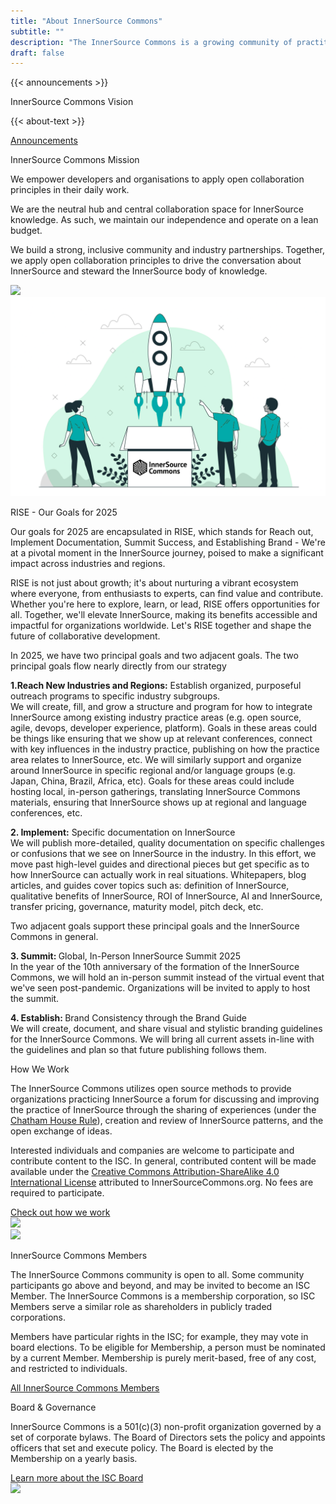 ```yaml
---
title: "About InnerSource Commons"
subtitle: ""
description: "The InnerSource Commons is a growing community of practitioners with the goal of creating and sharing knowledge about InnerSource."
draft: false
---
```


<section class="section">
  <div class="container">
    <div class="row align-items-center">
      <div class="col-md-4 mb-4 mb-md-0">
        {{< announcements >}}
      </div>
      <div class="col-md-7">
        <p class="section-title h2">InnerSource Commons Vision</p>
        <p>{{< about-text >}}
        </p>
        <a href="/about/announcements" class="btn-link">Announcements <i class="ti-arrow-right"></i></a>
      </div>
    </div>
  </div>
</section>


<section class="section bg-light">
  <div class="container">
    <div class="row text-right align-items-center">
      <div class="col-md-6">
        <p class="section-title h2">InnerSource Commons Mission</p>
        <p>We empower developers and organisations to apply open collaboration principles in their daily work. </p>
        <p>We are the neutral hub and central collaboration space for InnerSource knowledge. As such, we maintain our independence and operate on a lean budget.</p>
        <p>We build a strong, inclusive community and industry partnerships. Together, we apply open collaboration principles to drive the conversation about InnerSource and steward the InnerSource body of knowledge.
        </p>
      </div>
      <div class="col-md-6 mt-4 mb-4 mb-md-0 float-right">
        <img src="/images/about/illustrations/creative.png" class="img-fluid pl-4 pr-4">
      </div>
    </div>
  </div>
</section>

<!-- <section class="section">
  <div class="container">
    <div class="row align-items-center">
      <div class="text-center">
          <p class="section-title h2">RISE - Our Goals for 2025</p>
          <p>
          Our goals for 2025 are encapsulated in RISE, which stands for Reach out, Implement Documentation, Summit Success, and Establishing Brand - We're at a pivotal moment in the InnerSource journey, poised to make a significant impact across industries and regions.

  RISE is not just about growth; it's about nurturing a vibrant ecosystem where everyone, from enthusiasts to experts, can find value and contribute. Whether you're here to explore, learn, or lead, RISE offers opportunities for all. Together, we'll elevate InnerSource, making its benefits accessible and impactful for organizations worldwide. Let's RISE together and shape the future of collaborative development.

  In 2025, we have two principal goals and two adjacent goals. The two principal goals flow nearly directly from our strategy
          </p>
          <p><b>1.Reach New Industries and Regions:</b> Establish organized, purposeful outreach programs to specific industry subgroups. <br>
            We will create, fill, and grow a structure and program for how to integrate InnerSource among existing industry practice areas (e.g. open source, agile, devops, developer experience, platform). Goals in these areas could be things like ensuring that we show up at relevant conferences, connect with key influences in the industry practice, publishing on how the practice area relates to InnerSource, etc.
              We will similarly support and organize around InnerSource in specific regional and/or language groups (e.g. Japan, China, Brazil, Africa, etc). Goals for these areas could include hosting local, in-person gatherings, translating InnerSource Commons materials, ensuring that InnerSource shows up at regional and language conferences, etc.
          </p>
          <p><b>2. Implement:</b> Specific documentation on InnerSource<br>
            We will publish more-detailed, quality documentation on specific challenges or confusions that we see on InnerSource in the industry. In this effort, we move past high-level guides and directional pieces but get specific as to how InnerSource can actually work in real situations. Whitepapers, blog articles, and guides cover topics such as: definition of InnerSource, qualitative benefits of InnerSource, ROI of InnerSource, AI and InnerSource, transfer pricing, governance, maturity model, pitch deck, etc. <br>

Two adjacent goals support these principal goals and the InnerSource Commons in general.
          </p>
          <p><b>3. Summit: </b> Global, In-Person InnerSource Summit 2025 <br>
            In the year of the 10th anniversary of the formation of the InnerSource Commons, we will hold an in-person summit instead of the virtual event that we've seen post-pandemic. Organizations will be invited to apply to host the summit.
          </p>
          <p><b>4. Establish: </b>Brand Consistency through the Brand Guide<br>
            We will create, document, and share visual and stylistic branding guidelines for the InnerSource Commons. We will bring all current assets in-line with the guidelines and plan so that future publishing follows them.
          </p>
        </div>
    </div>
  </div>
</section> -->

<section class="section">
  <div class="container">
    <div class="row align-items-center">
      <div class="col-md-5 mb-4 mb-md-0">
       <img src="/images/about/illustrations/rocket-launch.png" class="img-fluid pl-4 pr-4">
      </div>
      <div class="col-md-6">
          <p class="section-title h2">RISE - Our Goals for 2025</p>
          <p>
          Our goals for 2025 are encapsulated in RISE, which stands for Reach out, Implement Documentation, Summit Success, and Establishing Brand - We're at a pivotal moment in the InnerSource journey, poised to make a significant impact across industries and regions.

  RISE is not just about growth; it's about nurturing a vibrant ecosystem where everyone, from enthusiasts to experts, can find value and contribute. Whether you're here to explore, learn, or lead, RISE offers opportunities for all. Together, we'll elevate InnerSource, making its benefits accessible and impactful for organizations worldwide. Let's RISE together and shape the future of collaborative development.

  In 2025, we have two principal goals and two adjacent goals. The two principal goals flow nearly directly from our strategy
          </p>
          <p><b>1.Reach New Industries and Regions:</b> Establish organized, purposeful outreach programs to specific industry subgroups. <br>
            We will create, fill, and grow a structure and program for how to integrate InnerSource among existing industry practice areas (e.g. open source, agile, devops, developer experience, platform). Goals in these areas could be things like ensuring that we show up at relevant conferences, connect with key influences in the industry practice, publishing on how the practice area relates to InnerSource, etc.
              We will similarly support and organize around InnerSource in specific regional and/or language groups (e.g. Japan, China, Brazil, Africa, etc). Goals for these areas could include hosting local, in-person gatherings, translating InnerSource Commons materials, ensuring that InnerSource shows up at regional and language conferences, etc.
          </p>
          <p><b>2. Implement:</b> Specific documentation on InnerSource<br>
            We will publish more-detailed, quality documentation on specific challenges or confusions that we see on InnerSource in the industry. In this effort, we move past high-level guides and directional pieces but get specific as to how InnerSource can actually work in real situations. Whitepapers, blog articles, and guides cover topics such as: definition of InnerSource, qualitative benefits of InnerSource, ROI of InnerSource, AI and InnerSource, transfer pricing, governance, maturity model, pitch deck, etc. <br>

Two adjacent goals support these principal goals and the InnerSource Commons in general.
          </p>
          <p><b>3. Summit: </b> Global, In-Person InnerSource Summit 2025 <br>
            In the year of the 10th anniversary of the formation of the InnerSource Commons, we will hold an in-person summit instead of the virtual event that we've seen post-pandemic. Organizations will be invited to apply to host the summit.
          </p>
          <p><b>4. Establish: </b>Brand Consistency through the Brand Guide<br>
            We will create, document, and share visual and stylistic branding guidelines for the InnerSource Commons. We will bring all current assets in-line with the guidelines and plan so that future publishing follows them.
          </p>
        </div>
    </div>
  </div>
</section>

<section class="section bg-light">
  <div class="container">
    <div class="row align-items-center">
      <div class="col-md-6">
          <p class="section-title h2">How We Work</p>
          <p>The InnerSource Commons utilizes open source methods to provide organizations practicing InnerSource a forum for discussing and improving the practice of InnerSource through the sharing of experiences (under the <a href="https://www.chathamhouse.org/about-us/chatham-house-rule">Chatham House Rule</a>), creation and review of InnerSource patterns, and the open exchange of ideas.</p>
        <p>Interested individuals and companies are welcome to participate and contribute content to the ISC. In general, contributed content will be made available under the <a href="https://creativecommons.org/licenses/by-sa/4.0/">Creative Commons Attribution-ShareAlike 4.0 International License</a> attributed to InnerSourceCommons.org. No fees are required to participate.</p>        
        <a href="/community/" class="btn-link">Check out how we work <i class="ti-arrow-right"></i></a>
        </div>
      <div class="col-md-5 mb-4 mb-md-0">
        <img src="/images/community/connection.png" class="img-fluid pl-4 pr-4">
      </div>
    </div>
  </div>
</section>


<section class="section">
  <div class="container">
    <div class="row text-right align-items-center">
      <div class="col-md-6 mt-4 mb-4 mb-md-0 float-right">
        <img src="/images/about/illustrations/notebook.png" class="img-fluid pl-4 pr-4">
      </div>
      <div class="col-md-6">
        <p class="section-title h2">InnerSource Commons Members</p>
        <p>The InnerSource Commons community is open to all. Some community participants go above and beyond, and may be invited to become an ISC Member. The InnerSource Commons is a membership corporation, so ISC Members serve a similar role as shareholders in publicly traded corporations. </p>
        <p>Members have particular rights in the ISC; for example, they may vote in board elections. To be eligible for Membership, a person must be nominated by a current Member. Membership is purely merit-based, free of any cost, and restricted to individuals.
        </p>
        <a href="/about/members" class="btn-link">All InnerSource Commons Members <i class="ti-arrow-right"></i></a>
      </div>
    </div>
  </div>
</section>


<section class="section bg-light">
  <div class="container">
    <div class="row align-items-center">
      <div class="col-md-6">
          <p class="section-title h2">Board & Governance</p>
          <p>InnerSource Commons is a 501(c)(3) non-profit organization governed by a set of corporate bylaws. The Board of Directors sets the policy and appoints officers that set and execute policy. The Board is elected by the Membership on a yearly basis.</p>
          <a href="/about/board/" class="btn-link">Learn more about the ISC Board <i class="ti-arrow-right"></i></a>
      </div>
      <div class="col-md-5 mb-4 mb-md-0">
         <img src="/images/about/illustrations/team.png" class="img-fluid pl-4 pr-4">
      </div>
    </div>
  </div>
</section>
